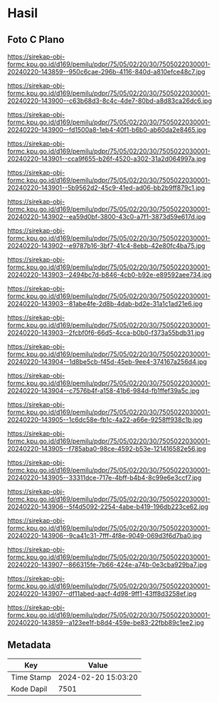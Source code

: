 # Hasil

## Foto C Plano

https://sirekap-obj-formc.kpu.go.id/d169/pemilu/pdpr/75/05/02/20/30/7505022030001-20240220-143859--950c6cae-296b-4116-840d-a810efce48c7.jpg

https://sirekap-obj-formc.kpu.go.id/d169/pemilu/pdpr/75/05/02/20/30/7505022030001-20240220-143900--c63b68d3-8c4c-4de7-80bd-a8d83ca26dc6.jpg

https://sirekap-obj-formc.kpu.go.id/d169/pemilu/pdpr/75/05/02/20/30/7505022030001-20240220-143900--fd1500a8-1eb4-40f1-b6b0-ab60da2e8465.jpg

https://sirekap-obj-formc.kpu.go.id/d169/pemilu/pdpr/75/05/02/20/30/7505022030001-20240220-143901--cca9f655-b26f-4520-a302-31a2d064997a.jpg

https://sirekap-obj-formc.kpu.go.id/d169/pemilu/pdpr/75/05/02/20/30/7505022030001-20240220-143901--5b9562d2-45c9-41ed-ad06-bb2b9ff879c1.jpg

https://sirekap-obj-formc.kpu.go.id/d169/pemilu/pdpr/75/05/02/20/30/7505022030001-20240220-143902--ea59d0bf-3800-43c0-a7f1-3873d59e617d.jpg

https://sirekap-obj-formc.kpu.go.id/d169/pemilu/pdpr/75/05/02/20/30/7505022030001-20240220-143902--e9787b16-3bf7-41c4-8ebb-42e80fc4ba75.jpg

https://sirekap-obj-formc.kpu.go.id/d169/pemilu/pdpr/75/05/02/20/30/7505022030001-20240220-143903--2494bc7d-b846-4cb0-b92e-e89592aee734.jpg

https://sirekap-obj-formc.kpu.go.id/d169/pemilu/pdpr/75/05/02/20/30/7505022030001-20240220-143903--81abe4fe-2d8b-4dab-bd2e-31a1c1ad21e6.jpg

https://sirekap-obj-formc.kpu.go.id/d169/pemilu/pdpr/75/05/02/20/30/7505022030001-20240220-143903--2fcbf0f6-66d5-4cca-b0b0-f373a55bdb31.jpg

https://sirekap-obj-formc.kpu.go.id/d169/pemilu/pdpr/75/05/02/20/30/7505022030001-20240220-143904--1d8be5cb-f45d-45eb-9ee4-374167a256d4.jpg

https://sirekap-obj-formc.kpu.go.id/d169/pemilu/pdpr/75/05/02/20/30/7505022030001-20240220-143904--c7576b4f-a158-41b6-984d-fb1ffef39a5c.jpg

https://sirekap-obj-formc.kpu.go.id/d169/pemilu/pdpr/75/05/02/20/30/7505022030001-20240220-143905--1c6dc58e-fb1c-4a22-a66e-9258ff938c1b.jpg

https://sirekap-obj-formc.kpu.go.id/d169/pemilu/pdpr/75/05/02/20/30/7505022030001-20240220-143905--f785aba0-98ce-4592-b53e-121416582e56.jpg

https://sirekap-obj-formc.kpu.go.id/d169/pemilu/pdpr/75/05/02/20/30/7505022030001-20240220-143905--33311dce-717e-4bff-b4b4-8c99e6e3ccf7.jpg

https://sirekap-obj-formc.kpu.go.id/d169/pemilu/pdpr/75/05/02/20/30/7505022030001-20240220-143906--5f4d5092-2254-4abe-b419-196db223ce62.jpg

https://sirekap-obj-formc.kpu.go.id/d169/pemilu/pdpr/75/05/02/20/30/7505022030001-20240220-143906--9ca41c31-7fff-4f8e-9049-069d3f6d7ba0.jpg

https://sirekap-obj-formc.kpu.go.id/d169/pemilu/pdpr/75/05/02/20/30/7505022030001-20240220-143907--866315fe-7b66-424e-a74b-0e3cba929ba7.jpg

https://sirekap-obj-formc.kpu.go.id/d169/pemilu/pdpr/75/05/02/20/30/7505022030001-20240220-143907--df11abed-aacf-4d98-9ff1-43ff8d3258ef.jpg

https://sirekap-obj-formc.kpu.go.id/d169/pemilu/pdpr/75/05/02/20/30/7505022030001-20240220-143859--a123ee1f-b8d4-459e-be83-22fbb89c1ee2.jpg


## Metadata

| Key        | Value               |
| ---------- | ------------------- |
| Time Stamp | 2024-02-20 15:03:20 |
| Kode Dapil | 7501                |



